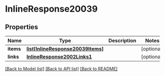 # InlineResponse20039

## Properties
Name | Type | Description | Notes
------------ | ------------- | ------------- | -------------
**items** | [**list[InlineResponse20039Items]**](InlineResponse20039Items.md) |  | [optional] 
**links** | [**InlineResponse2002Links1**](InlineResponse2002Links1.md) |  | [optional] 

[[Back to Model list]](../README.md#documentation-for-models) [[Back to API list]](../README.md#documentation-for-api-endpoints) [[Back to README]](../README.md)


